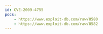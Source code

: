```yaml
---
id: CVE-2009-4755
pocs:
    - https://www.exploit-db.com/raw/8580
    - https://www.exploit-db.com/raw/8582
---
```

